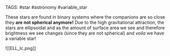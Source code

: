 TAGS: #star #astronomy #variable_star 

These stars are found in binary systems where the companions are so close they **are not spherical anymore!** Due to the high gravitational attraction, the stars are ellipsoidal and as the amount of surface area we see and therefore brightness we see changes (since they are not spherical) and *voila* we have a variable star! 

![[ELL_lc.png]]


